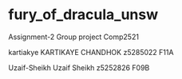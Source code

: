 # fury_of_dracula_unsw
Assignment-2 Group project Comp2521

kartiakye KARTIKAYE CHANDHOK z5285022 F11A

Uzaif-Sheikh
Uzaif Sheikh
z5252826
F09B

